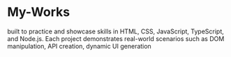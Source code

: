 # My-Works
 built to practice and showcase skills in HTML, CSS, JavaScript, TypeScript, and Node.js. Each project demonstrates real-world scenarios such as DOM manipulation, API creation, dynamic UI generation
